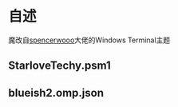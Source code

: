 # 自述

魔改自[spencerwooo](https://github.com/spencerwooo/dotfiles/tree/149811eb4968bfa458ee85d85435ac24941a82dd)大佬的Windows Terminal主题

## StarloveTechy.psm1
[](https://cdn.jsdelivr.net/gh/starlovei/picgo/Windows-Terminal/2021-02-12_08-36-24.jpg)

## blueish2.omp.json
[](https://cdn.jsdelivr.net/gh/starlovei/picgo/Windows-Terminal/2021-07-08_17-34-50.jpg)
